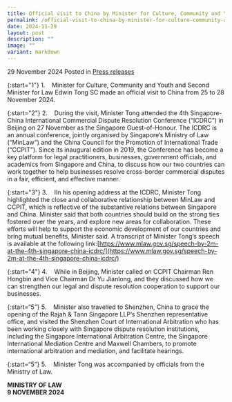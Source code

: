 ```yaml
---
title: Official visit to China by Minister for Culture, Community and Youth and Second Minister for Law Edwin Tong SC
permalink: /official-visit-to-china-by-minister-for-culture-community-and-youth-and-second-minister-for-law-edwin-tong-sc/
date: 2024-11-29
layout: post
description: ""
image: ""
variant: markdown
---
```

29 November 2024 Posted in [Press releases](/news/press-releases)

{:start="1"}
1.&nbsp;&nbsp;&nbsp; Minister for Culture, Community and Youth and Second Minister for Law Edwin Tong SC made an official visit to China from 25 to 28 November 2024.

{:start="2"}
2.&nbsp;&nbsp;&nbsp; During the visit, Minister Tong attended the 4th Singapore-China International Commercial Dispute Resolution Conference (“ICDRC”) in Beijing on 27 November as the Singapore Guest-of-Honour. The ICDRC is an annual conference, jointly organised by Singapore’s Ministry of Law (“MinLaw”) and the China Council for the Promotion of International Trade (“CCPIT”). Since its inaugural edition in 2019, the Conference has become a key platform for legal practitioners, businesses, government officials, and academics from Singapore and China, to discuss how our two countries can work together to help businesses resolve cross-border commercial disputes in a fair, efficient, and effective manner.

{:start="3"}
3.&nbsp;&nbsp;&nbsp; IIn his opening address at the ICDRC, Minister Tong highlighted the close and collaborative relationship between MinLaw and CCPIT, which is reflective of the substantive relations between Singapore and China. Minister said that both countries should build on the strong ties fostered over the years, and explore new areas for collaboration. These efforts will help to support the economic development of our countries and bring mutual benefits, Minister said. A transcript of Minister Tong’s speech is available at the following link:[https://www.mlaw.gov.sg/speech-by-2m-at-the-4th-singapore-china-icdrc/](https://www.mlaw.gov.sg/speech-by-2m-at-the-4th-singapore-china-icdrc/)

{:start="4"}
4.&nbsp;&nbsp;&nbsp; While in Beijing, Minister called on CCPIT Chairman Ren Hongbin and Vice Chairman Dr Yu Jianlong, and they discussed how we can strengthen our legal and dispute resolution cooperation to support our businesses.

{:start=“5”}
5.&nbsp;&nbsp;&nbsp; Minister also travelled to Shenzhen, China to grace the opening of the Rajah &amp; Tann Singapore LLP’s Shenzhen representative office, and visited the Shenzhen Court of International Arbitration who has been working closely with Singapore dispute resolution institutions, including the Singapore International Arbitration Centre, the Singapore International Mediation Centre and Maxwell Chambers, to promote international arbitration and mediation, and facilitate hearings.

{:start=“5”}
5.&nbsp;&nbsp;&nbsp; Minister Tong was accompanied by officials from the Ministry of Law.

**MINISTRY OF LAW**
<br>**9 NOVEMBER 2024**
